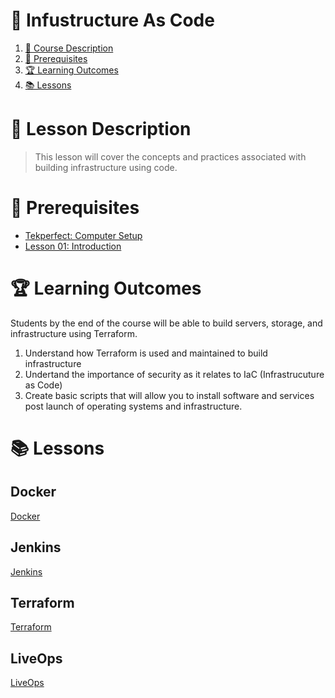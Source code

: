 # 🦾 Infustructure As Code

1. [📝 Course Description](#📝-course-description)
2. [🎯 Prerequisites](#🎯-prerequisites)
3. [🏆 Learning Outcomes](#🏆-learning-outcomes)
4. [📚 Lessons](#📚-lessons)


# 📝 Lesson Description

> This lesson will cover the concepts and practices associated with building infrastructure using code. 

# 🎯 Prerequisites

* [Tekperfect: Computer Setup](/lessons/computer-setup.md)
* [Lesson 01: Introduction](/courses/01-Introduction/home.md)

# 🏆 Learning Outcomes

Students by the end of the course will be able to build servers, storage, and infrastructure using Terraform.

1. Understand how Terraform is used and maintained to build infrastructure
1. Undertand the importance of security as it relates to IaC (Infrastrucuture as Code)
1. Create basic scripts that will allow you to install software and services post launch of operating systems and infrastructure.

# 📚 Lessons

## Docker

[Docker](/courses/13-IAC/lessons/docker.md)

## Jenkins

[Jenkins](/courses/13-IAC/lessons/jenkins.md)

## Terraform

[Terraform](/courses/13-IAC/lessons/terraform.md)

## LiveOps

[LiveOps](/courses/13-IAC/lessons/liveops.md)
